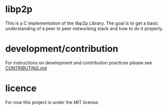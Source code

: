 # libp2p

This is a C implementation of the libp2p Library. The goal is to get a basic understanding of a peer to peer networking stack and how to do it properly.

# development/contribution
For instructions on development and contribution practices please see [CONTRIBUTING.md](CONTRIBUTING.md)

# licence
For now this project is under the MIT license.
